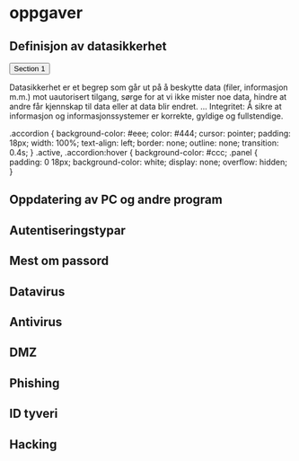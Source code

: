 <html>
<head>
<title>Oppgaver</title>
<meta name="description" content="Nettside">
<meta name="keywords">
</head>
<body>
  <h1>oppgaver</h1>
<h2>Definisjon av datasikkerhet</h2><button class="accordion">Section 1</button>
<div class="panel">
  <p>Datasikkerhet er et begrep som går ut på å beskytte data (filer, informasjon m.m.) mot uautorisert tilgang, sørge for at vi ikke mister noe data, hindre at andre får kjennskap til data eller at data blir endret. ... Integritet: Å sikre at informasjon og informasjonssystemer er korrekte, gyldige og fullstendige.</p>
</div>
  .accordion {
  background-color: #eee;
  color: #444;
  cursor: pointer;
  padding: 18px;
  width: 100%;
  text-align: left;
  border: none;
  outline: none;
  transition: 0.4s;
}
  .active, .accordion:hover {
  background-color: #ccc;
  .panel {
  padding: 0 18px;
  background-color: white;
  display: none;
  overflow: hidden;
}
  <h2>Oppdatering av PC og andre program</h2>
  <h2>Autentiseringstypar</h2>
  <h2>Mest om passord</h2>
  <h2>Datavirus</h2>
  <h2>Antivirus</h2>
  <h2>DMZ</h2>
  <h2>Phishing</h2>
  <h2>ID tyveri</h2>
  <h2>Hacking</h2>
</body>
</html>
